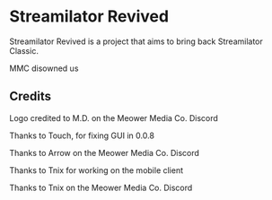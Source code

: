 # Streamilator Revived
Streamilator Revived is a project that aims to bring back Streamilator Classic.

MMC disowned us
## Credits


Logo credited to M.D. on the Meower Media Co. Discord


Thanks to Touch, for fixing GUI in 0.0.8


Thanks to Arrow on the Meower Media Co. Discord


Thanks to Tnix for working on the mobile client


Thanks to Tnix on the Meower Media Co. Discord

